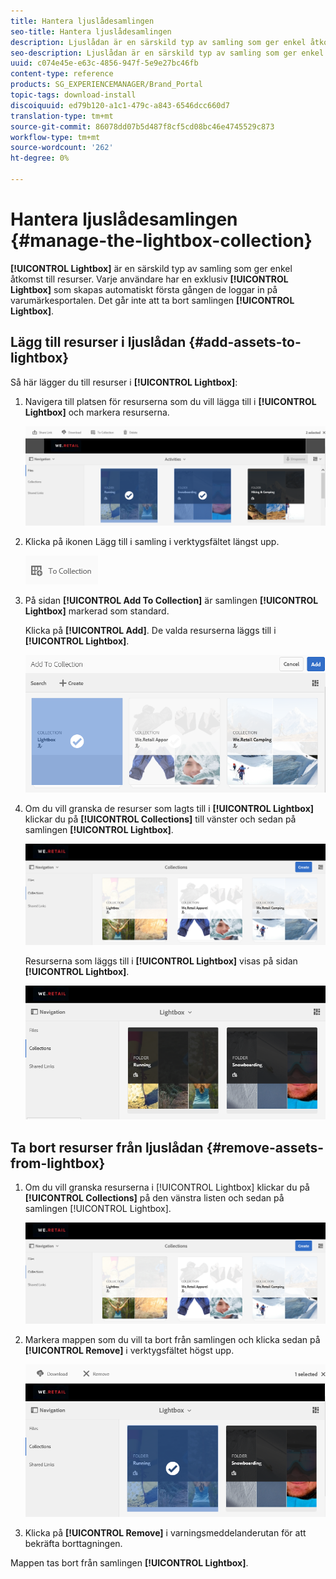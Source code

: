 ```yaml
---
title: Hantera ljuslådesamlingen
seo-title: Hantera ljuslådesamlingen
description: Ljuslådan är en särskild typ av samling som ger enkel åtkomst till resurser. Varje användare har en exklusiv ljuslåda som skapas automatiskt första gången de loggar in på varumärkesportalen. Ljuslådesamlingen kan inte tas bort.
seo-description: Ljuslådan är en särskild typ av samling som ger enkel åtkomst till resurser. Varje användare har en exklusiv ljuslåda som skapas automatiskt första gången de loggar in på varumärkesportalen. Ljuslådesamlingen kan inte tas bort.
uuid: c074e45e-e63c-4856-947f-5e9e27bc46fb
content-type: reference
products: SG_EXPERIENCEMANAGER/Brand_Portal
topic-tags: download-install
discoiquuid: ed79b120-a1c1-479c-a843-6546dcc660d7
translation-type: tm+mt
source-git-commit: 86078dd07b5d487f8cf5cd08bc46e4745529c873
workflow-type: tm+mt
source-wordcount: '262'
ht-degree: 0%

---
```



# Hantera ljuslådesamlingen {#manage-the-lightbox-collection}

**[!UICONTROL Lightbox]** är en särskild typ av samling som ger enkel åtkomst till resurser. Varje användare har en exklusiv **[!UICONTROL Lightbox]** som skapas automatiskt första gången de loggar in på varumärkesportalen. Det går inte att ta bort samlingen **[!UICONTROL Lightbox]**.

## Lägg till resurser i ljuslådan {#add-assets-to-lightbox}

Så här lägger du till resurser i **[!UICONTROL Lightbox]**:

1. Navigera till platsen för resurserna som du vill lägga till i **[!UICONTROL Lightbox]** och markera resurserna.

   ![](assets/link_sharing_assetselection.png)

1. Klicka på ikonen Lägg till i samling i verktygsfältet längst upp.

   ![](assets/add_to_collection.png)

1. På sidan **[!UICONTROL Add To Collection]** är samlingen **[!UICONTROL Lightbox]** markerad som standard.

   Klicka på **[!UICONTROL Add]**. De valda resurserna läggs till i **[!UICONTROL Lightbox]**.

   ![](assets/add_to_collectionlightbox.png)

1. Om du vill granska de resurser som lagts till i **[!UICONTROL Lightbox]** klickar du på **[!UICONTROL Collections]** till vänster och sedan på samlingen **[!UICONTROL Lightbox]**.

   ![](assets/collections_lightbox.png)

   Resurserna som läggs till i **[!UICONTROL Lightbox]** visas på sidan **[!UICONTROL Lightbox]**.

   ![](assets/added_to_collectionlightbox.png)

## Ta bort resurser från ljuslådan {#remove-assets-from-lightbox}

1. Om du vill granska resurserna i [!UICONTROL Lightbox] klickar du på **[!UICONTROL Collections]** på den vänstra listen och sedan på samlingen [!UICONTROL Lightbox].

   ![](assets/collections_lightbox-1.png)

1. Markera mappen som du vill ta bort från samlingen och klicka sedan på **[!UICONTROL Remove]** i verktygsfältet högst upp.

   ![](assets/collections_lightboxdelete.png)

1. Klicka på **[!UICONTROL Remove]** i varningsmeddelanderutan för att bekräfta borttagningen.

Mappen tas bort från samlingen **[!UICONTROL Lightbox]**.
